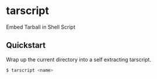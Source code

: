 tarscript
=========

Embed Tarball in Shell Script

Quickstart
----------

Wrap up the current directory into a self extracting tarscript.

```bash
$ tarscript <name>
```

